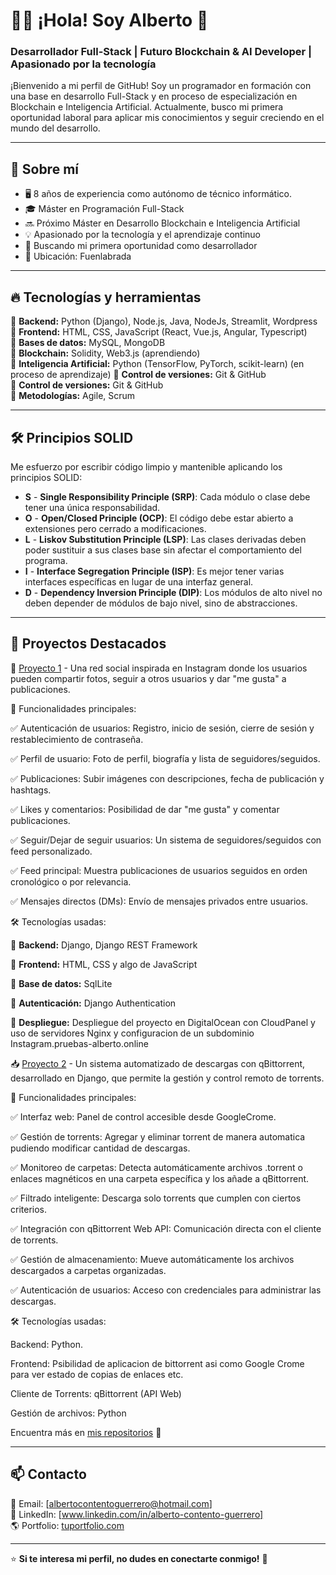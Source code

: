 # 👨‍💻 ¡Hola! Soy Alberto 🚀

### Desarrollador Full-Stack | Futuro Blockchain & AI Developer | Apasionado por la tecnología

¡Bienvenido a mi perfil de GitHub! Soy un programador en formación con una base en desarrollo Full-Stack y en proceso de especialización en Blockchain e Inteligencia Artificial. Actualmente, busco mi primera oportunidad laboral para aplicar mis conocimientos y seguir creciendo en el mundo del desarrollo.

---

## 🔹 Sobre mí

- 🖥️ 8 años de experiencia como autónomo de técnico informático.
- 🎓 Máster en Programación Full-Stack
- 🔜 Próximo Máster en Desarrollo Blockchain e Inteligencia Artificial
- 💡 Apasionado por la tecnología y el aprendizaje continuo
- 💼 Buscando mi primera oportunidad como desarrollador
- 📍 Ubicación: Fuenlabrada

---

## 🔥 Tecnologías y herramientas

🔹 **Backend:** Python (Django), Node.js, Java, NodeJs, Streamlit, Wordpress  
🔹 **Frontend:** HTML, CSS, JavaScript (React, Vue.js, Angular, Typescript)  
🔹 **Bases de datos:** MySQL, MongoDB  
🔹 **Blockchain:** Solidity, Web3.js (aprendiendo)  
🔹 **Inteligencia Artificial:** Python (TensorFlow, PyTorch, scikit-learn) (en proceso de aprendizaje)
🔹 **Control de versiones:** Git & GitHub   
🔹 **Control de versiones:** Git & GitHub  
🔹 **Metodologías:** Agile, Scrum  

---

## 🛠️ Principios SOLID

Me esfuerzo por escribir código limpio y mantenible aplicando los principios SOLID:  

- **S** - **Single Responsibility Principle (SRP)**: Cada módulo o clase debe tener una única responsabilidad.  
- **O** - **Open/Closed Principle (OCP)**: El código debe estar abierto a extensiones pero cerrado a modificaciones.  
- **L** - **Liskov Substitution Principle (LSP)**: Las clases derivadas deben poder sustituir a sus clases base sin afectar el comportamiento del programa.  
- **I** - **Interface Segregation Principle (ISP)**: Es mejor tener varias interfaces específicas en lugar de una interfaz general.  
- **D** - **Dependency Inversion Principle (DIP)**: Los módulos de alto nivel no deben depender de módulos de bajo nivel, sino de abstracciones.  

---

## 📌 Proyectos Destacados

📸 [Proyecto 1](https://github.com/AlbertoContento/Instagram) - Una red social inspirada en Instagram donde los usuarios pueden compartir fotos, seguir a otros usuarios y dar "me gusta" a publicaciones.

🔹 Funcionalidades principales:

✅ Autenticación de usuarios: Registro, inicio de sesión, cierre de sesión y restablecimiento de contraseña.

✅ Perfil de usuario: Foto de perfil, biografía y lista de seguidores/seguidos.

✅ Publicaciones: Subir imágenes con descripciones, fecha de publicación y hashtags.

✅ Likes y comentarios: Posibilidad de dar "me gusta" y comentar publicaciones.

✅ Seguir/Dejar de seguir usuarios: Un sistema de seguidores/seguidos con feed personalizado.

✅ Feed principal: Muestra publicaciones de usuarios seguidos en orden cronológico o por relevancia.

✅ Mensajes directos (DMs): Envío de mensajes privados entre usuarios.

🛠️ Tecnologías usadas:

🔹 **Backend:** Django, Django REST Framework

🔹 **Frontend:** HTML, CSS y algo de JavaScript

🔹 **Base de datos:** SqlLite

🔹 **Autenticación:** Django Authentication

🔹 **Despliegue:** Despliegue del proyecto en DigitalOcean con CloudPanel y uso de servidores Nginx y configuracion de un subdominio Instagram.pruebas-alberto.online

📥 [Proyecto 2](https://github.com/AlbertoContento/Peliculas) - Un sistema automatizado de descargas con qBittorrent, desarrollado en Django, que permite la gestión y control remoto de torrents.

🔹 Funcionalidades principales:

✅ Interfaz web: Panel de control accesible desde GoogleCrome.

✅ Gestión de torrents: Agregar y eliminar torrent de manera automatica pudiendo modificar cantidad de descargas.

✅ Monitoreo de carpetas: Detecta automáticamente archivos .torrent o enlaces magnéticos en una carpeta específica y los añade a qBittorrent.

✅ Filtrado inteligente: Descarga solo torrents que cumplen con ciertos criterios.

✅ Integración con qBittorrent Web API: Comunicación directa con el cliente de torrents.

✅ Gestión de almacenamiento: Mueve automáticamente los archivos descargados a carpetas organizadas.

✅ Autenticación de usuarios: Acceso con credenciales para administrar las descargas.

🛠️ Tecnologías usadas:

Backend: Python.

Frontend: Psibilidad de aplicacion de bittorrent asi como Google Crome para ver estado de copias de enlaces etc.

Cliente de Torrents: qBittorrent (API Web)

Gestión de archivos: Python

Encuentra más en [mis repositorios](https://github.com/tuusuario?tab=repositories) 📂

---

## 📫 Contacto

📧 Email: [albertocontentoguerrero@hotmail.com]  
💼 LinkedIn: [www.linkedin.com/in/alberto-contento-guerrero]  
🌎 Portfolio: [tuportfolio.com]()  

---

⭐ **Si te interesa mi perfil, no dudes en conectarte conmigo!** 🚀  
